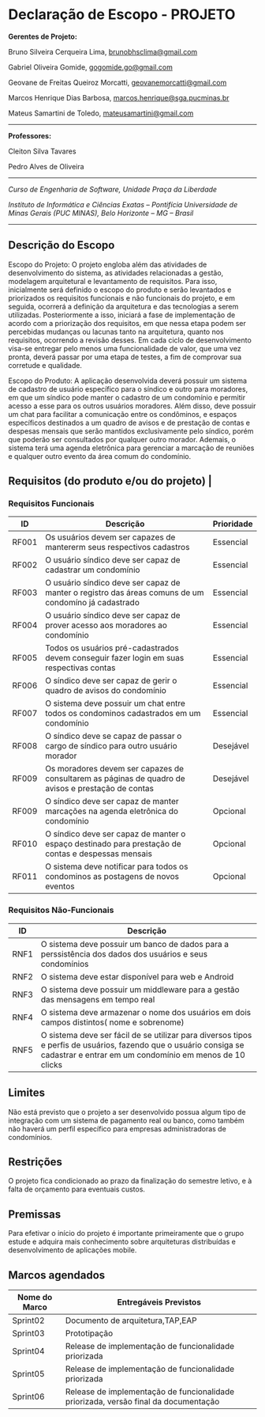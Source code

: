 # Declaração de Escopo - PROJETO


**Gerentes de Projeto:**

Bruno Silveira Cerqueira Lima, brunobhsclima@gmail.com

Gabriel Oliveira Gomide, gogomide.go@gmail.com

Geovane de Freitas Queiroz Morcatti, geovanemorcatti@gmail.com

Marcos Henrique Dias Barbosa, marcos.henrique@sga.pucminas.br

Mateus Samartini de Toledo, mateusamartini@gmail.com

---

**Professores:**

Cleiton Silva Tavares

Pedro Alves de Oliveira

---

_Curso de Engenharia de Software, Unidade Praça da Liberdade_

_Instituto de Informática e Ciências Exatas – Pontifícia Universidade de Minas Gerais (PUC MINAS), Belo Horizonte – MG – Brasil_

---


## Descrição do Escopo

Escopo do Projeto: O projeto engloba além das atividades de desenvolvimento do sistema, as atividades relacionadas a gestão, modelagem arquitetural e levantamento de requisitos. Para isso, inicialmente será definido o escopo do produto e serão levantados e priorizados os requisitos funcionais e não funcionais do projeto, e em seguida, ocorrerá a definição da arquitetura e das tecnologias a serem utilizadas. Posteriormente a isso, iniciará a fase de implementação de acordo com a priorização dos requisitos, em que nessa etapa podem ser percebidas mudanças ou lacunas tanto na arquitetura, quanto nos requisitos, ocorrendo a revisão desses. Em cada ciclo de desenvolvimento visa-se entregar pelo menos uma funcionalidade de valor, que uma vez pronta, deverá passar por uma etapa de testes, a fim de comprovar sua corretude e qualidade. 

Escopo do Produto: A aplicação desenvolvida deverá possuir um sistema de cadastro de usuário específico para o síndico e outro para moradores, em que um síndico pode manter o cadastro de um condomínio e permitir acesso a esse para os outros usuários moradores. Além disso, deve possuir um chat para facilitar a comunicação entre os condôminos,  e espaços específicos destinados a um quadro de avisos e de prestação de contas e despesas mensais  que serão mantidos exclusivamente pelo síndico, porém que poderão ser consultados por qualquer outro morador. Ademais, o sistema terá uma agenda eletrônica para gerenciar a marcação de reuniões e qualquer outro evento da área comum do condomínio.


## Requisitos (do produto e/ou do projeto) |

### Requisitos Funcionais

| **ID** | **Descrição** | **Prioridade** |
| --- | --- | --- |
| RF001 | Os usuários devem ser capazes de mantererm seus respectivos cadastros|Essencial |
| RF002 | O usuário síndico deve ser capaz de cadastrar um condomínio| Essencial |
| RF003|O usuário síndico deve ser capaz de manter o registro das áreas comuns de um condomíno já cadastrado |Essencial |
| RF004 | O usuário síndico deve ser capaz de prover acesso aos moradores ao condomínio| Essencial |
| RF005| Todos os usuários pré-cadastrados devem conseguir fazer login em suas respectivas contas | Essencial |
| RF006| O síndico deve ser capaz de gerir o quadro de avisos do condomínio | Essencial |
| RF007| O sistema deve possuir um chat entre todos os condominos cadastrados em um condomínio | Essencial |
| RF008| O síndico deve se capaz de passar o cargo de síndico para outro usuário morador | Desejável | 
| RF009| Os moradores devem ser capazes de consultarem as páginas de quadro de avisos e prestação de contas | Desejável |
| RF009| O síndico deve ser capaz de manter marcações na agenda eletrônica do condomínio | Opcional |
| RF010| O síndico deve ser capaz de manter o espaço destinado para prestação de contas e despessas mensais | Opcional |
| RF011| O sistema deve notificar para todos os condominos as postagens de novos eventos  | Opcional |

### Requisitos Não-Funcionais

| **ID** | **Descrição** |
| --- | --- |
| RNF1 |O sistema deve possuir um banco de dados para a perssistência dos dados dos usuários e seus condomínios|
| RNF2 |O sistema deve estar disponível para web e Android |
| RNF3 |O sistema deve possuir um middleware para a gestão das mensagens em tempo real |
| RNF4 |O sistema deve armazenar o nome dos usuários em dois campos distintos( nome e sobrenome)|
| RNF5 | O sistema deve ser fácil de se utilizar para diversos tipos e perfis de usuários, fazendo que o usuário consiga se cadastrar e entrar em um condomínio em menos de 10 clicks |

## Limites

Não está previsto que o projeto a ser desenvolvido possua algum tipo de integração com um sistema de pagamento real ou banco, como também não haverá um perfil específico para empresas administradoras de condomínios.

## Restrições

O projeto fica condicionado ao prazo da finalização do semestre letivo, e à falta de orçamento para eventuais custos.

## Premissas

Para efetivar o início do projeto é importante primeiramente que o grupo estude e adquira mais conhecimento sobre arquiteturas distribuídas e desenvolvimento de aplicações mobile.

## Marcos agendados

| Nome do Marco | Entregáveis Previstos |
| --- | --- |
| Sprint02| Documento de arquitetura,TAP,EAP |
| Sprint03| Prototipação|
| Sprint04| Release de implementação de funcionalidade priorizada |
| Sprint05| Release de implementação de funcionalidade priorizada|
| Sprint06| Release de implementação de funcionalidade priorizada, versão final da documentação|

